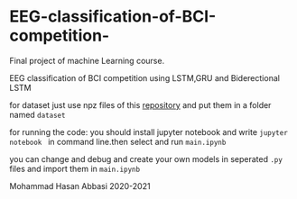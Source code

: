 # EEG-classification-of-BCI-competition-


Final project of machine Learning course.

EEG classification of BCI competition using LSTM,GRU and Biderectional LSTM

for dataset just use npz files of this [repository](https://github.com/bregydoc/bcidatasetIV2a) and put them in a folder named `dataset`

for running the code:
you should install jupyter notebook and write `jupyter notebook ` in command line.then select and run `main.ipynb`



you can change and debug and create your own models in seperated `.py` files and import them in `main.ipynb`


Mohammad Hasan Abbasi
2020-2021
